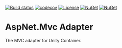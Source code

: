 [![Build status](https://ci.appveyor.com/api/projects/status/lrbnwtbbmv5rces5/branch/master?svg=true)](https://ci.appveyor.com/project/IoC-Unity/mvc/branch/master)
[![codecov](https://codecov.io/gh/unitycontainer/aspnet-mvc/branch/master/graph/badge.svg)](https://codecov.io/gh/unitycontainer/aspnet-mvc)
[![License](https://img.shields.io/badge/license-apache%202.0-60C060.svg)](https://github.com/unitycontainer/aspnet-mvc/blob/master/LICENSE)
[![NuGet](https://img.shields.io/nuget/dt/Unity.Mvc.svg)](https://www.nuget.org/packages/Unity.Mvc)
[![NuGet](https://img.shields.io/nuget/v/Unity.Mvc.svg)](https://www.nuget.org/packages/Unity.Mvc)

# AspNet.Mvc Adapter

The MVC adapter for Unity Container.
